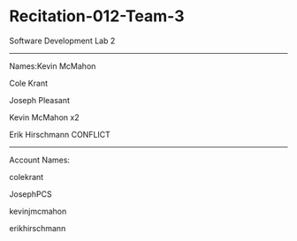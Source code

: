 # Recitation-012-Team-3
Software Development Lab 2

-----
Names:Kevin McMahon

Cole Krant

Joseph Pleasant

Kevin McMahon x2

Erik Hirschmann
CONFLICT


-----
Account Names:

colekrant

JosephPCS

kevinjmcmahon

erikhirschmann

